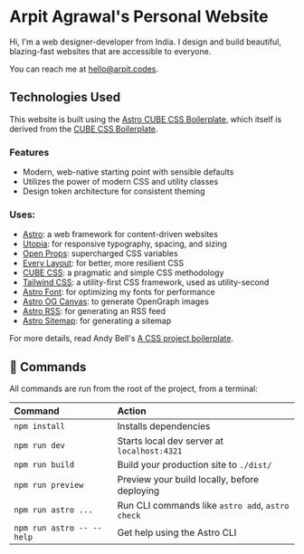 # Arpit Agrawal's Personal Website

Hi, I'm a web designer-developer from India. I design and build beautiful, blazing-fast websites that are accessible to everyone.

You can reach me at <hello@arpit.codes>.

## Technologies Used

This website is built using the [Astro CUBE CSS Boilerplate](https://github.com/frankstallone/astro-cube-boilerplate), which itself is derived from the [CUBE CSS Boilerplate](https://github.com/Set-Creative-Studio/cube-boilerplate).

### Features

- Modern, web-native starting point with sensible defaults
- Utilizes the power of modern CSS and utility classes
- Design token architecture for consistent theming

### Uses:

- [Astro](https://astro.build/): a web framework for content-driven websites
- [Utopia](https://utopia.fyi/): for responsive typography, spacing, and sizing
- [Open Props](https://open-props.style/): supercharged CSS variables
- [Every Layout](https://every-layout.dev/): for better, more resilient CSS
- [CUBE CSS](https://cube.fyi/): a pragmatic and simple CSS methodology
- [Tailwind CSS](https://tailwindcss.com/): a utility-first CSS framework, used as utility-second
- [Astro Font](https://github.com/rishi-raj-jain/astro-font): for optimizing my fonts for performance
- [Astro OG Canvas](https://github.com/delucis/astro-og-canvas): to generate OpenGraph images
- [Astro RSS](https://docs.astro.build/en/guides/rss/): for generating an RSS feed
- [Astro Sitemap](https://docs.astro.build/en/guides/integrations-guide/sitemap/): for generating a sitemap

For more details, read Andy Bell's [A CSS project boilerplate](https://piccalil.li/blog/a-css-project-boilerplate/).

## 🧞 Commands

All commands are run from the root of the project, from a terminal:

| Command                   | Action                                           |
| :------------------------ | :----------------------------------------------- |
| `npm install`             | Installs dependencies                            |
| `npm run dev`             | Starts local dev server at `localhost:4321`      |
| `npm run build`           | Build your production site to `./dist/`          |
| `npm run preview`         | Preview your build locally, before deploying     |
| `npm run astro ...`       | Run CLI commands like `astro add`, `astro check` |
| `npm run astro -- --help` | Get help using the Astro CLI                     |
